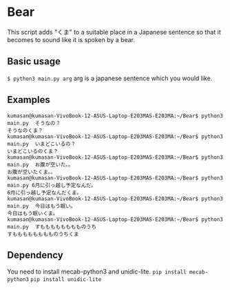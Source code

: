 # Bear
This script adds "くま" to a suitable place in a Japanese sentence so that it becomes to sound like it is spoken by a bear.

## Basic usage
`$ python3 main.py arg`
arg is a japanese sentence which you would like.

## Examples

```
kumasan@kumasan-VivoBook-12-ASUS-Laptop-E203MAS-E203MA:~/Bear$ python3 main.py  そうなの？
そうなのくま？
kumasan@kumasan-VivoBook-12-ASUS-Laptop-E203MAS-E203MA:~/Bear$ python3 main.py  いまどこいるの？
いまどこいるのくま？
kumasan@kumasan-VivoBook-12-ASUS-Laptop-E203MAS-E203MA:~/Bear$ python3 main.py  お腹が空いた。。
お腹が空いたくま。。
kumasan@kumasan-VivoBook-12-ASUS-Laptop-E203MAS-E203MA:~/Bear$ python3 main.py 6月に引っ越し予定なんだ。
6月に引っ越し予定なんだくま。
kumasan@kumasan-VivoBook-12-ASUS-Laptop-E203MAS-E203MA:~/Bear$ python3 main.py  今日はもう眠い。
今日はもう眠いくま。
kumasan@kumasan-VivoBook-12-ASUS-Laptop-E203MAS-E203MA:~/Bear$ python3 main.py  すもももももももものうち
すもももももももものうちくま
```
## Dependency
You need to install mecab-python3 and  unidic-lite.
```pip install mecab-python3```
```pip install unidic-lite```
